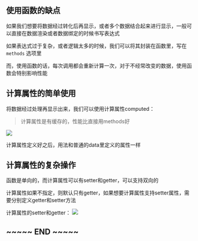 ## 使用函数的缺点

如果我们想要将数据经过转化后再显示，或者多个数据结合起来进行显示，一般可以直接在数据渲染或者数据绑定的时候书写表达式

如果表达式过于复杂，或者逻辑太多的时候，我们可以将其封装在函数里，写在 `methods` 选项里

而，使用函数的话，每次调用都会重新计算一次，对于不经常改变的数据，使用函数会特别影响性能


## 计算属性的简单使用

将数据经过处理再显示出来，我们可以使用计算属性computed：
> 计算属性是有缓存的，性能比直接用methods好

![](https://img2018.cnblogs.com/blog/1446249/201912/1446249-20191201010952438-1756032331.png)

计算属性定义好之后，用法和普通的data里定义的属性一样

## 计算属性的复杂操作

函数是单向的，而计算属性可以有setter和getter，可以支持双向的

计算属性如果不指定，则默认只有getter，如果想要计算属性支持setter属性，需要分别定义getter和setter方法

计算属性的setter和getter：
![](https://img2018.cnblogs.com/blog/1446249/201912/1446249-20191201010953032-1779223930.png)

## ~~~~~ END ~~~~~